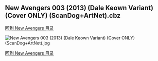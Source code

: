 ## New Avengers 003 (2013) (Dale Keown Variant) (Cover ONLY) (ScanDog+ArtNet).cbz


[回到 New Avengers 目录](https://github.com/alicewish/markdown/blob/master/series/New-Avengers.md)


![New Avengers 003 (2013) (Dale Keown Variant) (Cover ONLY) (ScanDog+ArtNet).jpg](https://wx1.sinaimg.cn/large/6a9fdecaly1fr0wew2c09j21401pnb29.jpg)

[回到 New Avengers 目录](https://github.com/alicewish/markdown/blob/master/series/New-Avengers.md)

